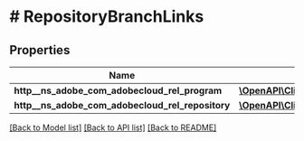 # # RepositoryBranchLinks

## Properties

Name | Type | Description | Notes
------------ | ------------- | ------------- | -------------
**http__ns_adobe_com_adobecloud_rel_program** | [**\OpenAPI\Client\Model\HalLink**](HalLink.md) |  | [optional] 
**http__ns_adobe_com_adobecloud_rel_repository** | [**\OpenAPI\Client\Model\HalLink**](HalLink.md) |  | [optional] 

[[Back to Model list]](../../README.md#documentation-for-models) [[Back to API list]](../../README.md#documentation-for-api-endpoints) [[Back to README]](../../README.md)


